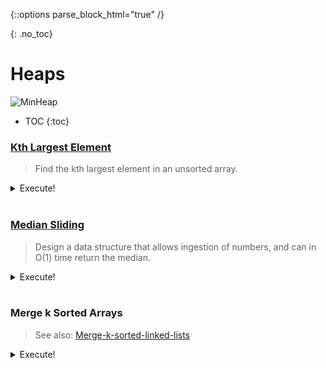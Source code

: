 {::options parse_block_html="true" /}

{: .no_toc}
# Heaps
![MinHeap](https://iq.opengenus.org/content/images/2019/06/Min-Heap.png)

- TOC
{:toc}

### [Kth Largest Element](https://leetcode.com/problems/kth-largest-element-in-an-array/)

> Find the kth largest element in an unsorted array. 

<details><summary markdown="span">Execute!</summary>
```python
    import heapq
    class Solution:
        def findKthLargest(self, nums, k):
            h = []
            for n in nums:
                heapq.heappush(h, -n)
            i = 1
            tmp = None
            while i <= k:
                tmp = -heapq.heappop(h)
                i += 1    
            return tmp
```
And voila it now works
</details>
<BR>

### [Median Sliding](https://leetcode.com/problems/find-median-from-data-stream/)

> Design a data structure that allows ingestion of numbers, and can in O(1) time
> return the median. 

<details><summary markdown="span">Execute!</summary>

```python
import heapq

class MedianFinder:
    # Heaps by default are MinHeaps. Unless you use negation
    def __init__(self):
        self.maxHeap = []
        self.minHeap = []

    def addNum(self, num: int) -> None:
        heapq.heappush(self.maxHeap, -num)
        heapq.heappush(self.minHeap, -heapq.heappop(self.maxHeap))

        if len(self.minHeap) > len(self.maxHeap):
            heapq.heappush(self.maxHeap, -heapq.heappop(self.minHeap))

    def findMedian(self) -> float:
        if len(self.minHeap) == len(self.maxHeap):
            return (-self.maxHeap[0] + self.minHeap[0]) / 2
        else:
            return -self.maxHeap[0]
```
</details>
<BR>

### Merge k Sorted Arrays

> See also: [Merge-k-sorted-linked-lists](https://kanhar.github.io/leetcode/problems/Arrays/LinkedLists.html#merge-k-sorted-lists)

<details><summary markdown="span">Execute!</summary>

```python
def merge_k_way(lists):
    import heapq
    heap  = [(l[0],i,0) for i,l in enumerate(lists) if len(l)> 0 ]
    heapq.heapify(heap)

    res = []
    while heap:
        smallest,k,i = heapq.heappop(heap)
        res.append(smallest)
        
        #Add new smallest from list K, at index i
        if i < len(lists[k])-1: 
            heapq.heappush(heap,(lists[k][i+1],k,i+1))

    return(res)
```

```python
merge_k_way([1,2,3], [4,5,6]) # Returns [1,2,3,4,5,6]
```

</details>
<BR>